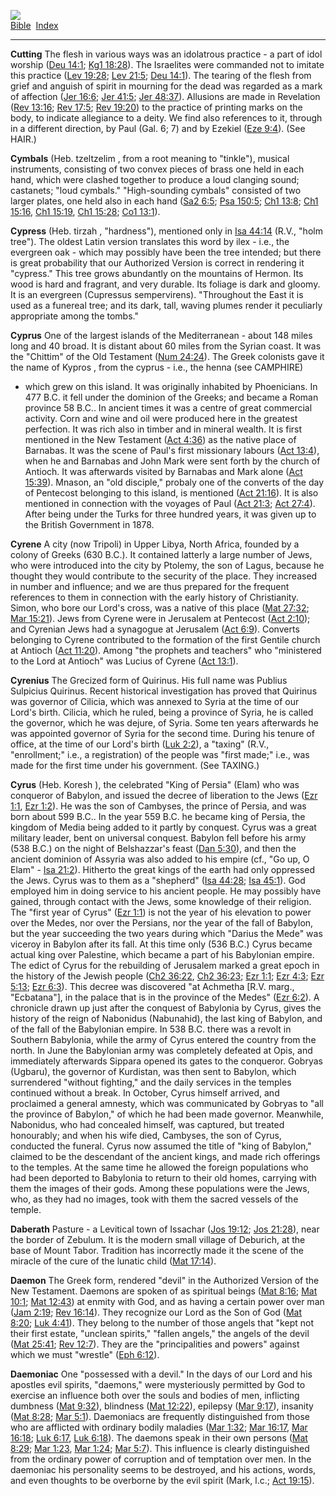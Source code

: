 [![](../../cdshop/ithlogo.png)](../../index)  
[Bible](../index)  [Index](index) 

------------------------------------------------------------------------

<span id="000">**Cutting**</span> The flesh in various ways was an
idolatrous practice - a part of idol worship ([Deu
14:1](../kjv/deu014.htm#001); [Kg1 18:28](../kjv/kg1018.htm#028)). The
Israelites were commanded not to imitate this practice ([Lev
19:28](../kjv/lev019.htm#028); [Lev 21:5](../kjv/lev021.htm#005); [Deu
14:1](../kjv/deu014.htm#001)). The tearing of the flesh from grief and
anguish of spirit in mourning for the dead was regarded as a mark of
affection ([Jer 16:6](../kjv/jer016.htm#006); [Jer
41:5](../kjv/jer041.htm#005); [Jer 48:37](../kjv/jer048.htm#037)).
Allusions are made in Revelation ([Rev 13:16](../kjv/rev013.htm#016);
[Rev 17:5](../kjv/rev017.htm#005); [Rev 19:20](../kjv/rev019.htm#020))
to the practice of printing marks on the body, to indicate allegiance to
a deity. We find also references to it, through in a different
direction, by Paul (Gal. 6; 7) and by Ezekiel ([Eze
9:4](../kjv/eze009.htm#004)). (See HAIR.)

<span id="001">**Cymbals**</span> (Heb. tzeltzelim , from a root meaning
to "tinkle"), musical instruments, consisting of two convex pieces of
brass one held in each hand, which were clashed together to produce a
loud clanging sound; castanets; "loud cymbals." "High-sounding cymbals"
consisted of two larger plates, one held also in each hand ([Sa2
6:5](../kjv/sa2006.htm#005); [Psa 150:5](../kjv/psa150.htm#005); [Ch1
13:8](../kjv/ch1013.htm#008); [Ch1 15:16](../kjv/ch1015.htm#016), [Ch1
15:19](../kjv/ch1015.htm#019), [Ch1 15:28](../kjv/ch1015.htm#028); [Co1
13:1](../kjv/co1013.htm#001)).

<span id="002">**Cypress**</span> (Heb. tirzah , "hardness"), mentioned
only in [Isa 44:14](../kjv/isa044.htm#014) (R.V., "holm tree"). The
oldest Latin version translates this word by ilex - i.e., the evergreen
oak - which may possibly have been the tree intended; but there is great
probability that our Authorized Version is correct in rendering it
"cypress." This tree grows abundantly on the mountains of Hermon. Its
wood is hard and fragrant, and very durable. Its foliage is dark and
gloomy. It is an evergreen (Cupressus sempervirens). "Throughout the
East it is used as a funereal tree; and its dark, tall, waving plumes
render it peculiarly appropriate among the tombs."

<span id="003">**Cyprus**</span> One of the largest islands of the
Mediterranean - about 148 miles long and 40 broad. It is distant about
60 miles from the Syrian coast. It was the "Chittim" of the Old
Testament ([Num 24:24](../kjv/num024.htm#024)). The Greek colonists gave
it the name of Kypros , from the cyprus - i.e., the henna (see CAMPHIRE)
- which grew on this island. It was originally inhabited by Phoenicians.
In 477 B.C. it fell under the dominion of the Greeks; and became a Roman
province 58 B.C.. In ancient times it was a centre of great commercial
activity. Corn and wine and oil were produced here in the greatest
perfection. It was rich also in timber and in mineral wealth. It is
first mentioned in the New Testament ([Act 4:36](../kjv/act004.htm#036))
as the native place of Barnabas. It was the scene of Paul's first
missionary labours ([Act 13:4](../kjv/act013.htm#004)), when he and
Barnabas and John Mark were sent forth by the church of Antioch. It was
afterwards visited by Barnabas and Mark alone ([Act
15:39](../kjv/act015.htm#039)). Mnason, an "old disciple," probaly one
of the converts of the day of Pentecost belonging to this island, is
mentioned ([Act 21:16](../kjv/act021.htm#016)). It is also mentioned in
connection with the voyages of Paul ([Act 21:3](../kjv/act021.htm#003);
[Act 27:4](../kjv/act027.htm#004)). After being under the Turks for
three hundred years, it was given up to the British Government in 1878.

<span id="004">**Cyrene**</span> A city (now Tripoli) in Upper Libya,
North Africa, founded by a colony of Greeks (630 B.C.). It contained
latterly a large number of Jews, who were introduced into the city by
Ptolemy, the son of Lagus, because he thought they would contribute to
the security of the place. They increased in number and influence; and
we are thus prepared for the frequent references to them in connection
with the early history of Christianity. Simon, who bore our Lord's
cross, was a native of this place ([Mat 27:32](../kjv/mat027.htm#032);
[Mar 15:21](../kjv/mar015.htm#021)). Jews from Cyrene were in Jerusalem
at Pentecost ([Act 2:10](../kjv/act002.htm#010)); and Cyrenian Jews had
a synagogue at Jerusalem ([Act 6:9](../kjv/act006.htm#009)). Converts
belonging to Cyrene contributed to the formation of the first Gentile
church at Antioch ([Act 11:20](../kjv/act011.htm#020)). Among "the
prophets and teachers" who "ministered to the Lord at Antioch" was
Lucius of Cyrene ([Act 13:1](../kjv/act013.htm#001)).

<span id="005">**Cyrenius**</span> The Grecized form of Quirinus. His
full name was Publius Sulpicius Quirinus. Recent historical
investigation has proved that Quirinus was governor of Cilicia, which
was annexed to Syria at the time of our Lord's birth. Cilicia, which he
ruled, being a province of Syria, he is called the governor, which he
was dejure, of Syria. Some ten years afterwards he was appointed
governor of Syria for the second time. During his tenure of office, at
the time of our Lord's birth ([Luk 2:2](../kjv/luk002.htm#002)), a
"taxing" (R.V., "enrollment;" i.e., a registration) of the people was
"first made;" i.e., was made for the first time under his government.
(See TAXING.)

<span id="006">**Cyrus**</span> (Heb. Koresh ), the celebrated "King of
Persia" (Elam) who was conqueror of Babylon, and issued the decree of
liberation to the Jews ([Ezr 1:1](../kjv/ezr001.htm#001), [Ezr
1:2](../kjv/ezr001.htm#002)). He was the son of Cambyses, the prince of
Persia, and was born about 599 B.C.. In the year 559 B.C. he became king
of Persia, the kingdom of Media being added to it partly by conquest.
Cyrus was a great military leader, bent on universal conquest. Babylon
fell before his army (538 B.C.) on the night of Belshazzar's feast ([Dan
5:30](../kjv/dan005.htm#030)), and then the ancient dominion of Assyria
was also added to his empire (cf., "Go up, O Elam" - [Isa
21:2](../kjv/isa021.htm#002)). Hitherto the great kings of the earth had
only oppressed the Jews. Cyrus was to them as a "shepherd" ([Isa
44:28](../kjv/isa044.htm#028); [Isa 45:1](../kjv/isa045.htm#001)). God
employed him in doing service to his ancient people. He may possibly
have gained, through contact with the Jews, some knowledge of their
religion. The "first year of Cyrus" ([Ezr 1:1](../kjv/ezr001.htm#001))
is not the year of his elevation to power over the Medes, nor over the
Persians, nor the year of the fall of Babylon, but the year succeeding
the two years during which "Darius the Mede" was viceroy in Babylon
after its fall. At this time only (536 B.C.) Cyrus became actual king
over Palestine, which became a part of his Babylonian empire. The edict
of Cyrus for the rebuilding of Jerusalem marked a great epoch in the
history of the Jewish people ([Ch2 36:22](../kjv/ch2036.htm#022), [Ch2
36:23](../kjv/ch2036.htm#023); [Ezr 1:1](../kjv/ezr001.htm#001); [Ezr
4:3](../kjv/ezr004.htm#003); [Ezr 5:13](../kjv/ezr005.htm#013); [Ezr
6:3](../kjv/ezr006.htm#003)). This decree was discovered "at Achmetha
\[R.V. marg., "Ecbatana"\], in the palace that is in the province of the
Medes" ([Ezr 6:2](../kjv/ezr006.htm#002)). A chronicle drawn up just
after the conquest of Babylonia by Cyrus, gives the history of the reign
of Nabonidus (Nabunahid), the last king of Babylon, and of the fall of
the Babylonian empire. In 538 B.C. there was a revolt in Southern
Babylonia, while the army of Cyrus entered the country from the north.
In June the Babylonian army was completely defeated at Opis, and
immediately afterwards Sippara opened its gates to the conqueror.
Gobryas (Ugbaru), the governor of Kurdistan, was then sent to Babylon,
which surrendered "without fighting," and the daily services in the
temples continued without a break. In October, Cyrus himself arrived,
and proclaimed a general amnesty, which was communicated by Gobryas to
"all the province of Babylon," of which he had been made governor.
Meanwhile, Nabonidus, who had concealed himself, was captured, but
treated honourably; and when his wife died, Cambyses, the son of Cyrus,
conducted the funeral. Cyrus now assumed the title of "king of Babylon,"
claimed to be the descendant of the ancient kings, and made rich
offerings to the temples. At the same time he allowed the foreign
populations who had been deported to Babylonia to return to their old
homes, carrying with them the images of their gods. Among these
populations were the Jews, who, as they had no images, took with them
the sacred vessels of the temple.

<span id="007">**Daberath**</span> Pasture - a Levitical town of
Issachar ([Jos 19:12](../kjv/jos019.htm#012); [Jos
21:28](../kjv/jos021.htm#028)), near the border of Zebulum. It is the
modern small village of Deburich, at the base of Mount Tabor. Tradition
has incorrectly made it the scene of the miracle of the cure of the
lunatic child ([Mat 17:14](../kjv/mat017.htm#014)).

<span id="008">**Daemon**</span> The Greek form, rendered "devil" in the
Authorized Version of the New Testament. Daemons are spoken of as
spiritual beings ([Mat 8:16](../kjv/mat008.htm#016); [Mat
10:1](../kjv/mat010.htm#001); [Mat 12:43](../kjv/mat012.htm#043)) at
enmity with God, and as having a certain power over man ([Jam
2:19](../kjv/jam002.htm#019); [Rev 16:14](../kjv/rev016.htm#014)). They
recognize our Lord as the Son of God ([Mat 8:20](../kjv/mat008.htm#020);
[Luk 4:41](../kjv/luk004.htm#041)). They belong to the number of those
angels that "kept not their first estate, "unclean spirits," "fallen
angels," the angels of the devil ([Mat 25:41](../kjv/mat025.htm#041);
[Rev 12:7](../kjv/rev012.htm#007)). They are the "principalities and
powers" against which we must "wrestle" ([Eph
6:12](../kjv/eph006.htm#012)).

<span id="009">**Daemoniac**</span> One "possessed with a devil." In the
days of our Lord and his apostles evil spirits, "daemons," were
mysteriously permitted by God to exercise an influence both over the
souls and bodies of men, inflicting dumbness ([Mat
9:32](../kjv/mat009.htm#032)), blindness ([Mat
12:22](../kjv/mat012.htm#022)), epilepsy ([Mar
9:17](../kjv/mar009.htm#017)), insanity ([Mat
8:28](../kjv/mat008.htm#028); [Mar 5:1](../kjv/mar005.htm#001)).
Daemoniacs are frequently distinguished from those who are afflicted
with ordinary bodily maladies ([Mar 1:32](../kjv/mar001.htm#032); [Mar
16:17](../kjv/mar016.htm#017), [Mar 16:18](../kjv/mar016.htm#018); [Luk
6:17](../kjv/luk006.htm#017), [Luk 6:18](../kjv/luk006.htm#018)). The
daemons speak in their own persons ([Mat 8:29](../kjv/mat008.htm#029);
[Mar 1:23](../kjv/mar001.htm#023), [Mar 1:24](../kjv/mar001.htm#024);
[Mar 5:7](../kjv/mar005.htm#007)). This influence is clearly
distinguished from the ordinary power of corruption and of temptation
over men. In the daemoniac his personality seems to be destroyed, and
his actions, words, and even thoughts to be overborne by the evil spirit
(Mark, l.c.; [Act 19:15](../kjv/act019.htm#015)).
